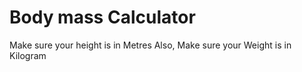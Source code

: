 # Body mass Calculator
Make sure your height is in Metres
Also, Make sure your Weight is in Kilogram

